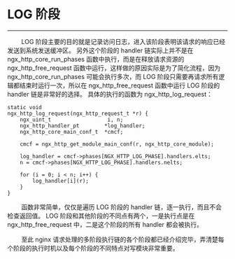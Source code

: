 # LOG 阶段
***

&emsp;&emsp;
LOG 阶段主要的目的就是记录访问日志，进入该阶段表明该请求的响应已经发送到系统发送缓冲区。
另外这个阶段的 handler 链实际上并不是在 ngx_http_core_run_phases 函数中执行，而是在释放请求资源的 ngx_http_free_request 函数中运行，这样做的原因实际是为了简化流程，因为 ngx_http_core_run_phases 可能会执行多次，而 LOG 阶段只需要再请求所有逻辑都结束时运行一次，所以在 ngx_http_free_request 函数中运行 LOG 阶段的 handler 链是非常好的选择。
具体的执行的函数为 ngx_http_log_request：

    static void
    ngx_http_log_request(ngx_http_request_t *r) {
        ngx_uint_t                  i, n;
        ngx_http_handler_pt        *log_handler;
        ngx_http_core_main_conf_t  *cmcf;

        cmcf = ngx_http_get_module_main_conf(r, ngx_http_core_module);

        log_handler = cmcf->phases[NGX_HTTP_LOG_PHASE].handlers.elts;
        n = cmcf->phases[NGX_HTTP_LOG_PHASE].handlers.nelts;

        for (i = 0; i < n; i++) {
            log_handler[i](r);
        }
    }

&emsp;&emsp;
函数非常简单，仅仅是遍历 LOG 阶段的 handler 链，逐一执行，而且不会检查返回值。
LOG 阶段和其他阶段的不同点有两个，一是执行点是在 ngx_http_free_request 中，二是这个阶段的所有 handler 都会被执行。

&emsp;&emsp;
至此 nginx 请求处理的多阶段执行链的各个阶段都已经介绍完毕，弄清楚每个阶段的执行时机以及每个阶段的不同特点对写模块非常重要。